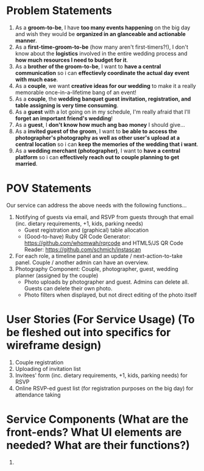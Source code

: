 Problem Statements
==================

1. As a __groom-to-be__, I have __too many events happening__ on the big day and wish they would be __organized in an glanceable and actionable manner__.
2. As a __first-time-groom-to-be__ (how many aren't first-timers?!), I don't know about the __logistics__ involved in the entire wedding process and __how much resources I need to budget for it__.
3. As a __brother of the groom-to-be__, I want to __have a central communication__ so i can __effectievly coordinate the actual day event with much ease__.
4. As a __couple__, we want __creative ideas for our wedding__ to make it a really memorable once-in-a-lifetime bang of an event!
5. As a __couple__, the __wedding banquet guest invitation, registration, and table assigning is very time consuming__.
6. As a __guest__ with a lot going on in my schedule, I'm really afraid that I'll __forget an important friend's wedding__!
7. As a __guest__, I __don't know how much ang bao money__ I should give...
8. As a __invited guest of the groom__, I want to __be able to access the photographer's photography as well as other user's upload at a central location__ so i can __keep the memories of the wedding that i want__.
9. As a __wedding merchant (photographer)__, I want to __have a central platform__ so i can __effectively reach out to couple planning to get married__.


POV Statements
==============
Our service can address the above needs with the following functions...
1. Notifying of guests via email, and RSVP from guests through that email (inc. dietary requirements, +1, kids, parking needs)
    * Guest registration and (graphical) table allocation
    * (Good-to-have) Ruby QR Code Generator: https://github.com/whomwah/rqrcode and HTML5/JS QR Code Reader: https://github.com/schmich/instascan 
2. For each role, a timeline panel and an update / next-action-to-take panel. Couple / another admin can have an overview.
3. Photography Component: Couple, photographer, guest, wedding planner (assigned by the couple)
    * Photo uploads by photographer and guest. Admins can delete all. Guests can delete their own photo.
    * Photo filters when displayed, but not direct editing of the photo itself

User Stories (For Service Usage) (To be fleshed out into specifics for wireframe design)
========================================================================================
1. Couple registration
2. Uploading of invitation list
3. Invitees' form (inc. dietary requirements, +1, kids, parking needs) for RSVP
4. Online RSVP-ed guest list (for registration purposes on the big day) for attendance taking


Service Components
(What are the front-ends?
What UI elements are needed?
What are their functions?)
============================
1. 